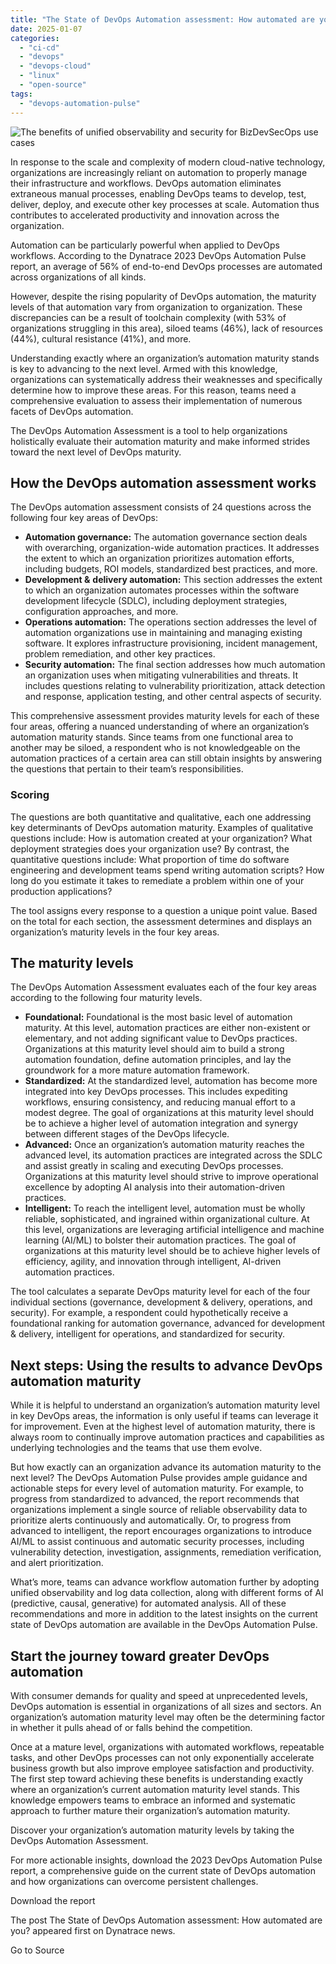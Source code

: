 ```yaml
---
title: "The State of DevOps Automation assessment: How automated are you?"
date: 2025-01-07
categories: 
  - "ci-cd"
  - "devops"
  - "devops-cloud"
  - "linux"
  - "open-source"
tags: 
  - "devops-automation-pulse"
---
```


![The benefits of unified observability and security for BizDevSecOps use cases](https://dt-cdn.net/wp-content/uploads/2022/12/devops-concept-with-infi-300x169.jpg)

In response to the scale and complexity of modern cloud-native technology, organizations are increasingly reliant on automation to properly manage their infrastructure and workflows. DevOps automation eliminates extraneous manual processes, enabling DevOps teams to develop, test, deliver, deploy, and execute other key processes at scale. Automation thus contributes to accelerated productivity and innovation across the organization.

Automation can be particularly powerful when applied to DevOps workflows. According to the Dynatrace 2023 DevOps Automation Pulse report, an average of 56% of end-to-end DevOps processes are automated across organizations of all kinds.

However, despite the rising popularity of DevOps automation, the maturity levels of that automation vary from organization to organization. These discrepancies can be a result of toolchain complexity (with 53% of organizations struggling in this area), siloed teams (46%), lack of resources (44%), cultural resistance (41%), and more.

Understanding exactly where an organization’s automation maturity stands is key to advancing to the next level. Armed with this knowledge, organizations can systematically address their weaknesses and specifically determine how to improve these areas. For this reason, teams need a comprehensive evaluation to assess their implementation of numerous facets of DevOps automation.

The DevOps Automation Assessment is a tool to help organizations holistically evaluate their automation maturity and make informed strides toward the next level of DevOps maturity.

## How the DevOps automation assessment works

The DevOps automation assessment consists of 24 questions across the following four key areas of DevOps:

- **Automation governance:** The automation governance section deals with overarching, organization-wide automation practices. It addresses the extent to which an organization prioritizes automation efforts, including budgets, ROI models, standardized best practices, and more.
- **Development &** **delivery automation:** This section addresses the extent to which an organization automates processes within the software development lifecycle (SDLC), including deployment strategies, configuration approaches, and more.
- **Operations automation:** The operations section addresses the level of automation organizations use in maintaining and managing existing software. It explores infrastructure provisioning, incident management, problem remediation, and other key practices.
- **Security automation:** The final section addresses how much automation an organization uses when mitigating vulnerabilities and threats. It includes questions relating to vulnerability prioritization, attack detection and response, application testing, and other central aspects of security.

This comprehensive assessment provides maturity levels for each of these four areas, offering a nuanced understanding of where an organization’s automation maturity stands. Since teams from one functional area to another may be siloed, a respondent who is not knowledgeable on the automation practices of a certain area can still obtain insights by answering the questions that pertain to their team’s responsibilities.

### Scoring

The questions are both quantitative and qualitative, each one addressing key determinants of DevOps automation maturity. Examples of qualitative questions include: How is automation created at your organization? What deployment strategies does your organization use? By contrast, the quantitative questions include: What proportion of time do software engineering and development teams spend writing automation scripts? How long do you estimate it takes to remediate a problem within one of your production applications?

The tool assigns every response to a question a unique point value. Based on the total for each section, the assessment determines and displays an organization’s maturity levels in the four key areas.

## The maturity levels

The DevOps Automation Assessment evaluates each of the four key areas according to the following four maturity levels.

- **Foundational:** Foundational is the most basic level of automation maturity. At this level, automation practices are either non-existent or elementary, and not adding significant value to DevOps practices. Organizations at this maturity level should aim to build a strong automation foundation, define automation principles, and lay the groundwork for a more mature automation framework.
- **Standardized:** At the standardized level, automation has become more integrated into key DevOps processes. This includes expediting workflows, ensuring consistency, and reducing manual effort to a modest degree. The goal of organizations at this maturity level should be to achieve a higher level of automation integration and synergy between different stages of the DevOps lifecycle.
- **Advanced:** Once an organization’s automation maturity reaches the advanced level, its automation practices are integrated across the SDLC and assist greatly in scaling and executing DevOps processes. Organizations at this maturity level should strive to improve operational excellence by adopting AI analysis into their automation-driven practices.
- **Intelligent:** To reach the intelligent level, automation must be wholly reliable, sophisticated, and ingrained within organizational culture. At this level, organizations are leveraging artificial intelligence and machine learning (AI/ML) to bolster their automation practices. The goal of organizations at this maturity level should be to achieve higher levels of efficiency, agility, and innovation through intelligent, AI-driven automation practices.

The tool calculates a separate DevOps maturity level for each of the four individual sections (governance, development & delivery, operations, and security). For example, a respondent could hypothetically receive a foundational ranking for automation governance, advanced for development & delivery, intelligent for operations, and standardized for security.

## Next steps: Using the results to advance DevOps automation maturity

While it is helpful to understand an organization’s automation maturity level in key DevOps areas, the information is only useful if teams can leverage it for improvement. Even at the highest level of automation maturity, there is always room to continually improve automation practices and capabilities as underlying technologies and the teams that use them evolve.

But how exactly can an organization advance its automation maturity to the next level? The DevOps Automation Pulse provides ample guidance and actionable steps for every level of automation maturity. For example, to progress from standardized to advanced, the report recommends that organizations implement a single source of reliable observability data to prioritize alerts continuously and automatically. Or, to progress from advanced to intelligent, the report encourages organizations to introduce AI/ML to assist continuous and automatic security processes, including vulnerability detection, investigation, assignments, remediation verification, and alert prioritization.

What’s more, teams can advance workflow automation further by adopting unified observability and log data collection, along with different forms of AI (predictive, causal, generative) for automated analysis. All of these recommendations and more in addition to the latest insights on the current state of DevOps automation are available in the DevOps Automation Pulse.

## Start the journey toward greater DevOps automation

With consumer demands for quality and speed at unprecedented levels, DevOps automation is essential in organizations of all sizes and sectors. An organization’s automation maturity level may often be the determining factor in whether it pulls ahead of or falls behind the competition.

Once at a mature level, organizations with automated workflows, repeatable tasks, and other DevOps processes can not only exponentially accelerate business growth but also improve employee satisfaction and productivity. The first step toward achieving these benefits is understanding exactly where an organization’s current automation maturity level stands. This knowledge empowers teams to embrace an informed and systematic approach to further mature their organization’s automation maturity.

Discover your organization’s automation maturity levels by taking the DevOps Automation Assessment.

For more actionable insights, download the 2023 DevOps Automation Pulse report, a comprehensive guide on the current state of DevOps automation and how organizations can overcome persistent challenges.

Download the report

The post The State of DevOps Automation assessment: How automated are you? appeared first on Dynatrace news.

Go to Source
